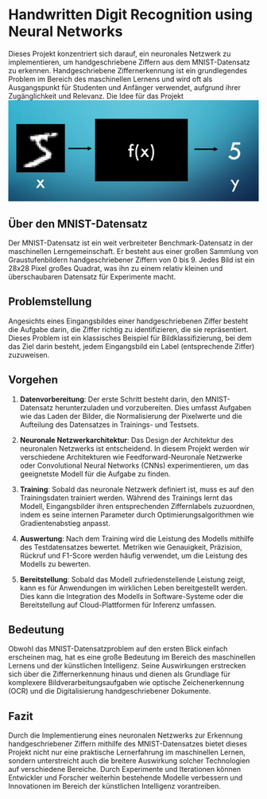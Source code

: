 # Handwritten Digit Recognition using Neural Networks

Dieses Projekt konzentriert sich darauf, ein neuronales Netzwerk zu implementieren, um handgeschriebene Ziffern aus dem MNIST-Datensatz zu erkennen. Handgeschriebene Ziffernerkennung ist ein grundlegendes Problem im Bereich des maschinellen Lernens und wird oft als Ausgangspunkt für Studenten und Anfänger verwendet, aufgrund ihrer Zugänglichkeit und Relevanz.
Die Idee für das Projekt
 ![Digram](img/bild_1.png)
## Über den MNIST-Datensatz
Der MNIST-Datensatz ist ein weit verbreiteter Benchmark-Datensatz in der maschinellen Lerngemeinschaft. Er besteht aus einer großen Sammlung von Graustufenbildern handgeschriebener Ziffern von 0 bis 9. Jedes Bild ist ein 28x28 Pixel großes Quadrat, was ihn zu einem relativ kleinen und überschaubaren Datensatz für Experimente macht.

## Problemstellung
Angesichts eines Eingangsbildes einer handgeschriebenen Ziffer besteht die Aufgabe darin, die Ziffer richtig zu identifizieren, die sie repräsentiert. Dieses Problem ist ein klassisches Beispiel für Bildklassifizierung, bei dem das Ziel darin besteht, jedem Eingangsbild ein Label (entsprechende Ziffer) zuzuweisen.

## Vorgehen
1. **Datenvorbereitung**: Der erste Schritt besteht darin, den MNIST-Datensatz herunterzuladen und vorzubereiten. Dies umfasst Aufgaben wie das Laden der Bilder, die Normalisierung der Pixelwerte und die Aufteilung des Datensatzes in Trainings- und Testsets.

2. **Neuronale Netzwerkarchitektur**: Das Design der Architektur des neuronalen Netzwerks ist entscheidend. In diesem Projekt werden wir verschiedene Architekturen wie Feedforward-Neuronale Netzwerke oder Convolutional Neural Networks (CNNs) experimentieren, um das geeignetste Modell für die Aufgabe zu finden.

3. **Training**: Sobald das neuronale Netzwerk definiert ist, muss es auf den Trainingsdaten trainiert werden. Während des Trainings lernt das Modell, Eingangsbilder ihren entsprechenden Ziffernlabels zuzuordnen, indem es seine internen Parameter durch Optimierungsalgorithmen wie Gradientenabstieg anpasst.

4. **Auswertung**: Nach dem Training wird die Leistung des Modells mithilfe des Testdatensatzes bewertet. Metriken wie Genauigkeit, Präzision, Rückruf und F1-Score werden häufig verwendet, um die Leistung des Modells zu bewerten.

5. **Bereitstellung**: Sobald das Modell zufriedenstellende Leistung zeigt, kann es für Anwendungen im wirklichen Leben bereitgestellt werden. Dies kann die Integration des Modells in Software-Systeme oder die Bereitstellung auf Cloud-Plattformen für Inferenz umfassen.

## Bedeutung
Obwohl das MNIST-Datensatzproblem auf den ersten Blick einfach erscheinen mag, hat es eine große Bedeutung im Bereich des maschinellen Lernens und der künstlichen Intelligenz. Seine Auswirkungen erstrecken sich über die Ziffernerkennung hinaus und dienen als Grundlage für komplexere Bildverarbeitungsaufgaben wie optische Zeichenerkennung (OCR) und die Digitalisierung handgeschriebener Dokumente.

## Fazit
Durch die Implementierung eines neuronalen Netzwerks zur Erkennung handgeschriebener Ziffern mithilfe des MNIST-Datensatzes bietet dieses Projekt nicht nur eine praktische Lernerfahrung im maschinellen Lernen, sondern unterstreicht auch die breitere Auswirkung solcher Technologien auf verschiedene Bereiche. Durch Experimente und Iterationen können Entwickler und Forscher weiterhin bestehende Modelle verbessern und Innovationen im Bereich der künstlichen Intelligenz vorantreiben.

 
 

 
